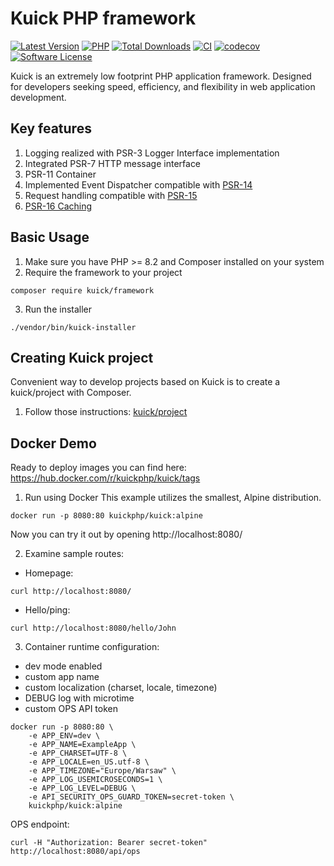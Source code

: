 # Kuick PHP framework
[![Latest Version](https://img.shields.io/github/release/milejko/kuick-framework.svg?cacheSeconds=14400)](https://github.com/milejko/kuick-framework-framework/releases)
[![PHP](https://img.shields.io/badge/PHP-8.2%20|%208.3%20|%208.4-blue?logo=php&cacheSeconds=3600)](https://www.php.net)
[![Total Downloads](https://img.shields.io/packagist/dt/kuick/framework.svg?cacheSeconds=14400)](https://packagist.org/packages/kuick/framework)
[![CI](https://github.com/milejko/kuick-framework/actions/workflows/ci.yml/badge.svg)](https://github.com/milejko/kuick-framework/actions/workflows/ci.yml)
[![codecov](https://codecov.io/gh/milejko/kuick-framework/graph/badge.svg?token=80QEBDHGPH)](https://codecov.io/gh/milejko/kuick-framework)
[![Software License](https://img.shields.io/badge/license-MIT-brightgreen.svg?cacheSeconds=14400)](LICENSE)

Kuick is an extremely low footprint PHP application framework.
Designed for developers seeking speed, efficiency, and flexibility in web application development.

## Key features
1. Logging realized with PSR-3 Logger Interface implementation
2. Integrated PSR-7 HTTP message interface
3. PSR-11 Container
4. Implemented Event Dispatcher compatible with [PSR-14](https://github.com/milejko/kuick-event-dispatcher)
4. Request handling compatible with [PSR-15](https://github.com/milejko/kuick-http)
5. [PSR-16 Caching](https://github.com/milejko/kuick-cache)

## Basic Usage
1. Make sure you have PHP >= 8.2 and Composer installed on your system
2. Require the framework to your project
```
composer require kuick/framework
```
3. Run the installer
```
./vendor/bin/kuick-installer
```

## Creating Kuick project
Convenient way to develop projects based on Kuick is to create a kuick/project with Composer.
1. Follow those instructions: [kuick/project](https://github.com/milejko/kuick-project?tab=readme-ov-file)

## Docker Demo
Ready to deploy images you can find here: https://hub.docker.com/r/kuickphp/kuick/tags

1. Run using Docker
This example utilizes the smallest, Alpine distribution.
```
docker run -p 8080:80 kuickphp/kuick:alpine
```
Now you can try it out by opening http://localhost:8080/<br>

2. Examine sample routes:
- Homepage:
```
curl http://localhost:8080/
```
- Hello/ping:
```
curl http://localhost:8080/hello/John
```

3. Container runtime configuration:
- dev mode enabled
- custom app name
- custom localization (charset, locale, timezone)
- DEBUG log with microtime
- custom OPS API token
```
docker run -p 8080:80 \
    -e APP_ENV=dev \
    -e APP_NAME=ExampleApp \
    -e APP_CHARSET=UTF-8 \
    -e APP_LOCALE=en_US.utf-8 \
    -e APP_TIMEZONE="Europe/Warsaw" \
    -e APP_LOG_USEMICROSECONDS=1 \
    -e APP_LOG_LEVEL=DEBUG \
    -e API_SECURITY_OPS_GUARD_TOKEN=secret-token \
    kuickphp/kuick:alpine
```
OPS endpoint:
```
curl -H "Authorization: Bearer secret-token" http://localhost:8080/api/ops
```
